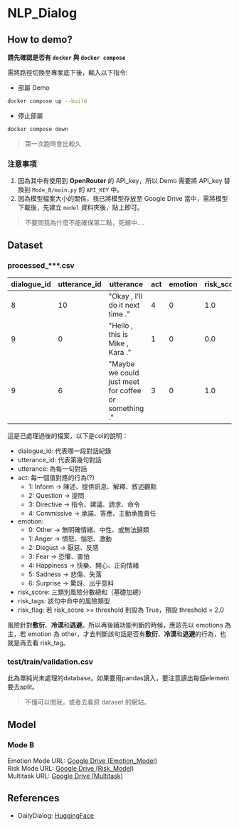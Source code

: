 # NLP_Dialog

## How to demo?
**請先確認是否有 `docker` 與 `docker compose`**

需將路徑切換至專案底下後，輸入以下指令:
- 部屬 Demo
```bash
docker compose up --build
```

- 停止部屬
```bash
docker compose down
```

> 第一次跑時會比較久

### 注意事項
1. 因為其中有使用到 **OpenRouter** 的 API_key，所以 Demo 需要將 API_key 替換到 `Mode_B/main.py` 的 `API_KEY` 中。
2. 因為模型檔案大小的關係，我已將模型存放至 Google Drive 當中，需將模型下載後，先建立 `model` 資料夾後，貼上即可。
> 不要問我為什麼不能確保第二點，死線中....

## Dataset
### processed_***.csv
| dialogue_id | utterance_id | utterance | act | emotion | risk_score | risk_tags | risk_flag |
| --- | --- | --- | --- | --- | --- | --- | --- |
| 8 | 10 | "Okay , I'll do it next time ." | 4 | 0 | 1.0 | ['perfunctory'] | False |
| 9 | 0 | "Hello , this is Mike , Kara ."| 1 | 0 | 0.0 | [] | False |
| 9 | 6 | "Maybe we could just meet for coffee or something ." | 3 | 0 | 1.0 | ['avoidant']| False |

這是已處理過後的檔案，以下是col的說明：
- dialogue_id: 代表哪一段對話紀錄
- utterance_id: 代表第幾句對話
- utterance: 為每一句對話
- act: 每一個值對應的行為(?)
    - 1: Inform -> 	陳述、提供訊息、解釋、敘述觀點
    - 2: Question -> 提問
    - 3: Directive -> 指令、建議、請求、命令
    - 4: Commissive -> 承諾、答應、主動承擔責任
- emotion: 
    - 0: Other -> 無明確情緒、中性、或無法歸類
    - 1: Anger -> 憤怒、惱怒、激動
    - 2: Disgust -> 厭惡、反感
    - 3: Fear -> 恐懼、害怕
    - 4: Happiness -> 快樂、開心、正向情緒
    - 5: Sadness -> 悲傷、失落
    - 6: Surprise -> 驚訝、出乎意料
- risk_score: 三類別風險分數總和（基礎加總）
- risk_tags: 該句中命中的風險類型
- risk_flag: 若 risk_score >= threshold 則設為 True，預設 threshold = 2.0  
 
風險針對**敷衍**、**冷漠**和**逃避**。所以再後續功能判斷的時候，應該先以 emotions 為主，若 emotion 為 other，才去判斷該句話是否有**敷衍**、**冷漠**和**逃避**的行為，也就是再去看 risk_tag。

### test/train/validation.csv
此為單純尚未處理的database。如果要用pandas讀入，要注意讀出每個element要去split。
> 不懂可以問我，或者去看原 dataset 的網站。

## Model 

### Mode B
Emotion Mode URL: [Google Drive (Emotion_Model)](https://drive.google.com/drive/folders/1aSVFgjOU_aohikHp3eA3nCUQZqoED4sV?usp=sharing)  
Risk Mode URL: [Google Drive (Risk_Model)](https://drive.google.com/drive/folders/1sCisyLqdFczfXUtb2iYQxxgrLTfFDUvO?usp=sharing)  
Multitask URL: [Google Drive (Multitask)](https://drive.google.com/drive/folders/1vzNIK9GpbLjKG2k9J-UwIDLZOI5ry6lY?usp=sharing)

## References
- DailyDialog: [HuggingFace](https://huggingface.co/datasets/roskoN/dailydialog)